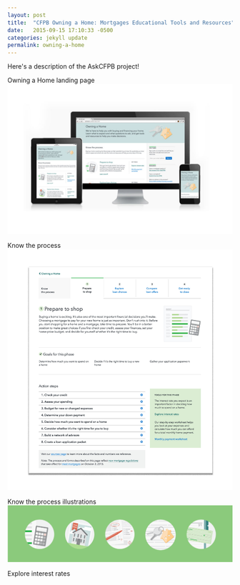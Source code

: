 ```yaml
---
layout: post
title:  "CFPB Owning a Home: Mortgages Educational Tools and Resources"
date:   2015-09-15 17:10:33 -0500
categories: jekyll update
permalink: owning-a-home
---
```


Here's a description of the AskCFPB project! 

Owning a Home landing page
![Owning a Home Landing Page Design](/img/oah/oah-landing-responsive.jpg)

Know the process
![Owning a Home Know the Process Design](/img/oah/oah-journey-prepare.jpg)

Know the process illustrations
![Owning a Home Illustrations Set](/img/oah/oah-illustrations.png)

Explore interest rates

